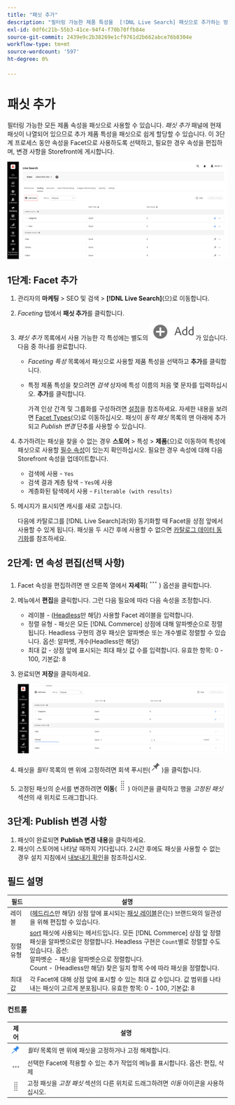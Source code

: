```yaml
---
title: "패싯 추가"
description: "필터링 가능한 제품 특성을  [!DNL Live Search] 패싯으로 추가하는 방법에 대해 알아봅니다."
exl-id: 0df6c21b-55b3-41ce-94f4-f70b70ffb84e
source-git-commit: 2439e9c2b38269e1cf9761d2b662abce76b8304e
workflow-type: tm+mt
source-wordcount: '597'
ht-degree: 0%

---
```


# 패싯 추가

필터링 가능한 모든 제품 속성을 패싯으로 사용할 수 있습니다. *패싯 추가* 패널에 현재 패싯이 나열되어 있으므로 추가 제품 특성을 패싯으로 쉽게 할당할 수 있습니다. 이 3단계 프로세스 동안 속성을 Facet으로 사용하도록 선택하고, 필요한 경우 속성을 편집하며, 변경 사항을 Storefront에 게시합니다.

![패싯 추가](assets/facets-add.png)

## 1단계: Facet 추가

1. 관리자의 **마케팅** > SEO 및 검색 > **[!DNL Live Search]**(으)로 이동합니다.
1. *Faceting* 탭에서 **패싯 추가**&#x200B;를 클릭합니다.
1. *패싯 추가* 목록에서 사용 가능한 각 특성에는 별도의 ![추가 단추](assets/btn-add.png)가 있습니다. 다음 중 하나를 완료합니다.

   * *Faceting 특성* 목록에서 패싯으로 사용할 제품 특성을 선택하고 **추가**&#x200B;를 클릭합니다.
   * 특정 제품 특성을 찾으려면 *검색* 상자에 특성 이름의 처음 몇 문자를 입력하십시오. **추가**&#x200B;를 클릭합니다.

     가격 인상 간격 및 그룹화를 구성하려면 [설정](settings.md)을 참조하세요. 자세한 내용을 보려면 [Facet Types](facets-type.md)(으)로 이동하십시오.
패싯이 *동적 패싯* 목록의 맨 아래에 추가되고 *Publish 변경* 단추를 사용할 수 있습니다.

1. 추가하려는 패싯을 찾을 수 없는 경우 **스토어** > 특성 > **제품**(으)로 이동하여 특성에 패싯으로 사용할 [필수 속성](facets.md)이 있는지 확인하십시오. 필요한 경우 속성에 대해 다음 Storefront 속성을 업데이트합니다.

   * 검색에 사용 - `Yes`
   * 검색 결과 계층 탐색 - `Yes`에 사용
   * 계층화된 탐색에서 사용 - `Filterable (with results)`

1. 메시지가 표시되면 캐시를 새로 고칩니다.

   다음에 카탈로그를 [!DNL Live Search]과(와) 동기화할 때 Facet을 상점 앞에서 사용할 수 있게 됩니다. 패싯을 두 시간 후에 사용할 수 없으면 [카탈로그 데이터 동기화](install.md#synchronize-catalog-data)를 참조하세요.

## 2단계: 면 속성 편집(선택 사항)

1. Facet 속성을 편집하려면 맨 오른쪽 열에서 **자세히**(![추가 선택기](assets/btn-more.png)) 옵션을 클릭합니다.
1. 메뉴에서 **편집**&#x200B;을 클릭합니다. 그런 다음 필요에 따라 다음 속성을 조정합니다.

   * 레이블 - ([Headless](facets-type.md)만 해당) 사용할 Facet 레이블을 입력합니다.
   * 정렬 유형 - 패싯은 모든 [!DNL Commerce] 상점에 대해 알파벳순으로 정렬됩니다. Headless 구현의 경우 패싯은 알파벳순 또는 개수별로 정렬할 수 있습니다. 옵션: 알파벳, 개수(Headless만 해당)
   * 최대 값 - 상점 앞에 표시되는 최대 패싯 값 수를 입력합니다. 유효한 항목: 0 - 100, 기본값: 8

1. 완료되면 **저장**&#x200B;을 클릭하세요.

   ![패싯 편집](assets/facet-edit.png)

1. 패싯을 *필터* 목록의 맨 위에 고정하려면 회색 푸시핀(![핀 선택기](assets/btn-pin-gray.png))을 클릭합니다.
1. 고정된 패싯의 순서를 변경하려면 **이동**(![이동 선택기](assets/btn-move.png)) 아이콘을 클릭하고 행을 *고정된 패싯* 섹션의 새 위치로 드래그합니다.

## 3단계: Publish 변경 사항

1. 패싯이 완료되면 **Publish 변경 내용**&#x200B;을 클릭하세요.
1. 패싯이 스토어에 나타날 때까지 기다립니다.
2시간 후에도 패싯을 사용할 수 없는 경우 설치 지침에서 [내보내기 확인](install.md#synchronize-catalog-data)을 참조하십시오.

## 필드 설명

| 필드 | 설명 |
|--- |--- |
| 레이블 | ([헤드리스](facets-type.md)만 해당) 상점 앞에 표시되는 [패싯 레이블](facets-type.md)은(는) 브랜드와의 일관성을 위해 편집할 수 있습니다. |
| 정렬 유형 | [sort](facets-type.md) 패싯에 사용되는 메서드입니다. 모든 [!DNL Commerce] 상점 앞 정렬 패싯을 알파벳으로만 정렬합니다. Headless 구현은 `Count`별로 정렬할 수도 있습니다. 옵션:<br />알파벳순 - 패싯을 알파벳순으로 정렬합니다.<br />Count - (Headless만 해당) 찾은 일치 항목 수에 따라 패싯을 정렬합니다. |
| 최대 값 | 각 Facet에 대해 상점 앞에 표시할 수 있는 최대 값 수입니다. 값 범위를 나타내는 패싯이 고르게 분포됩니다. 유효한 항목: 0 - 100, 기본값: 8 |

### 컨트롤

| 제어 | 설명 |
|--- |--- |
| ![핀 선택기](assets/btn-pin-blue.png) | *필터* 목록의 맨 위에 패싯을 고정하거나 고정 해제합니다. |
| ![추가 선택기](assets/btn-more.png) | 선택한 Facet에 적용할 수 있는 추가 작업의 메뉴를 표시합니다. 옵션: 편집, 삭제 |
| ![이동 선택기](assets/btn-move.png) | 고정 패싯을 *고정 패싯* 섹션의 다른 위치로 드래그하려면 *이동* 아이콘을 사용하십시오. |

